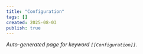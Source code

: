 ```yaml
---
title: "Configuration"
tags: []
created: 2025-08-03
publish: true
---
```


_Auto-generated page for keyword `[[Configuration]]`._
